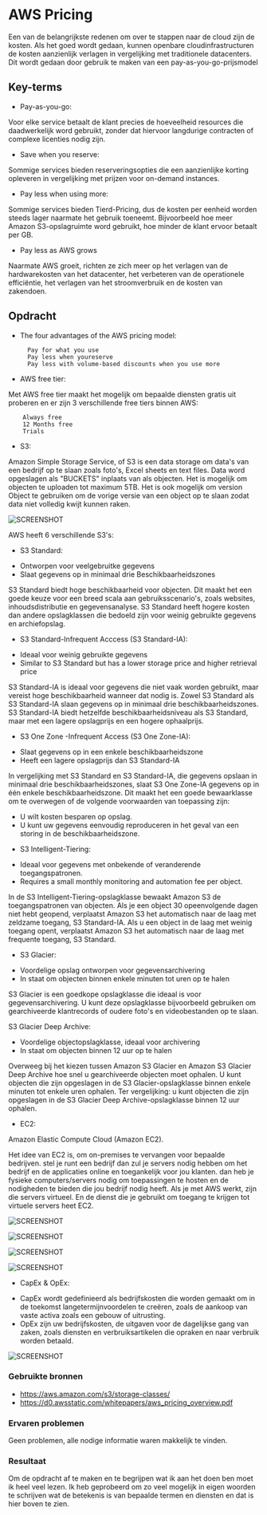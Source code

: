 # AWS Pricing

Een van de belangrijkste redenen om over te stappen naar de cloud zijn de kosten. Als het goed wordt gedaan, kunnen openbare cloudinfrastructuren de kosten aanzienlijk verlagen in vergelijking met traditionele datacenters. Dit wordt gedaan door gebruik te maken van een pay-as-you-go-prijsmodel

## Key-terms

- Pay-as-you-go:

Voor elke service betaalt de klant precies de hoeveelheid resources die daadwerkelijk word gebruikt, zonder dat hiervoor langdurige contracten of complexe licenties nodig zijn.

- Save when you reserve:

Sommige services bieden reserveringsopties die een aanzienlijke korting opleveren in vergelijking met prijzen voor on-demand instances.

- Pay less when using more:

Sommige services bieden Tierd-Pricing, dus de kosten per eenheid worden steeds lager naarmate het gebruik toeneemt.
Bijvoorbeeld hoe meer Amazon S3-opslagruimte word gebruikt, hoe minder de klant ervoor betaalt per GB.

- Pay less as AWS grows

Naarmate AWS groeit, richten ze zich meer op het verlagen van de hardwarekosten van het datacenter, het verbeteren van de operationele efficiëntie, het verlagen van het stroomverbruik en de kosten van zakendoen.

## Opdracht

- The four advantages of the AWS pricing model:

        Pay for what you use
        Pay less when youreserve
        Pay less with volume-based discounts when you use more

- AWS free tier:

Met AWS free tier maakt het mogelijk om bepaalde diensten gratis uit proberen en er zijn 3 verschillende free tiers binnen AWS:

        Always free
        12 Months free
        Trials

- S3:

Amazon Simple Storage Service, of S3 is een data storage om data's van een bedrijf op te slaan zoals foto's, Excel sheets en text files.
Data word opgeslagen als "BUCKETS" inplaats van als objecten.
Het is mogelijk om objecten te uploaden tot maximum 5TB. Het is ook mogelijk om version Object te gebruiken om de vorige versie van een object op te slaan zodat data niet volledig kwijt kunnen raken.

![SCREENSHOT](../00_includes/Cloud02-5.png)


AWS heeft 6 verschillende S3's:

- S3 Standard:

 * Ontworpen voor veelgebruitke gegevens
 * Slaat gegevens op in minimaal drie Beschikbaarheidszones

 S3 Standard biedt hoge beschikbaarheid voor objecten. Dit maakt het een goede keuze voor een breed scala aan gebruiksscenario's, zoals websites, inhoudsdistributie en gegevensanalyse. S3 Standard heeft hogere kosten dan andere opslagklassen die bedoeld zijn voor weinig gebruikte gegevens en archiefopslag.

- S3 Standard-Infrequent Acccess (S3 Standard-IA):

 * Ideaal voor weinig gebruikte gegevens
 * Similar to S3 Standard but has a lower storage price and higher retrieval price

S3 Standard-IA is ideaal voor gegevens die niet vaak worden gebruikt, maar vereist hoge beschikbaarheid wanneer dat nodig is. Zowel S3 Standard als S3 Standard-IA slaan gegevens op in minimaal drie beschikbaarheidszones. S3 Standard-IA biedt hetzelfde beschikbaarheidsniveau als S3 Standard, maar met een lagere opslagprijs en een hogere ophaalprijs.

- S3 One Zone -Infrequent Access (S3 One Zone-IA):

 * Slaat gegevens op in een enkele beschikbaarheidszone
 * Heeft een lagere opslagprijs dan S3 Standard-IA

 In vergelijking met S3 Standard en S3 Standard-IA, die gegevens opslaan in minimaal drie beschikbaarheidszones, slaat S3 One Zone-IA gegevens op in één enkele beschikbaarheidszone. Dit maakt het een goede bewaarklasse om te overwegen of de volgende voorwaarden van toepassing zijn:

  * U wilt kosten besparen op opslag.
  * U kunt uw gegevens eenvoudig reproduceren in het geval van een storing in de beschikbaarheidszone.

- S3 Intelligent-Tiering:

 * Ideaal voor gegevens met onbekende of veranderende toegangspatronen.
 * Requires a small monthly monitoring and automation fee per object.

 In de S3 Intelligent-Tiering-opslagklasse bewaakt Amazon S3 de toegangspatronen van objecten. Als je een object 30 opeenvolgende dagen niet hebt geopend, verplaatst Amazon S3 het automatisch naar de laag met zeldzame toegang, S3 Standard-IA. Als u een object in de laag met weinig toegang opent, verplaatst Amazon S3 het automatisch naar de laag met frequente toegang, S3 Standard.

- S3 Glacier:

 * Voordelige opslag ontworpen voor gegevensarchivering
 * In staat om objecten binnen enkele minuten tot uren op te halen

 S3 Glacier is een goedkope opslagklasse die ideaal is voor gegevensarchivering. U kunt deze opslagklasse bijvoorbeeld gebruiken om gearchiveerde klantrecords of oudere foto's en videobestanden op te slaan.

S3 Glacier Deep Archive:

 * Voordelige objectopslagklasse, ideaal voor archivering
 * In staat om objecten binnen 12 uur op te halen

 Overweeg bij het kiezen tussen Amazon S3 Glacier en Amazon S3 Glacier Deep Archive hoe snel u gearchiveerde objecten moet ophalen. U kunt objecten die zijn opgeslagen in de S3 Glacier-opslagklasse binnen enkele minuten tot enkele uren ophalen. Ter vergelijking: u kunt objecten die zijn opgeslagen in de S3 Glacier Deep Archive-opslagklasse binnen 12 uur ophalen.

- EC2:

Amazon Elastic Compute Cloud (Amazon EC2).

Het idee van EC2 is, om on-premises te vervangen voor bepaalde bedrijven. stel je runt een bedrijf dan zul je servers nodig hebben om het bedrijf en de applicaties online en toegankelijk voor jou klanten. dan heb je fysieke computers/servers nodig om toepassingen te hosten en de nodigheden te bieden die jou bedrijf nodig heeft. Als je met AWS werkt, zijn die servers virtueel. En de dienst die je gebruikt om toegang te krijgen tot virtuele servers heet EC2.

![SCREENSHOT](../00_includes/Cloud02-1.png)


![SCREENSHOT](../00_includes/Cloud02-2.png)


![SCREENSHOT](../00_includes/Cloud02-3.png)


![SCREENSHOT](../00_includes/Cloud02-4.png)



- CapEx & OpEx:

 * CapEx wordt gedefinieerd als bedrijfskosten die worden gemaakt om in de toekomst langetermijnvoordelen te creëren, zoals de aankoop van vaste activa zoals een gebouw of uitrusting.
 * OpEx zijn uw bedrijfskosten, de uitgaven voor de dagelijkse gang van zaken, zoals diensten en verbruiksartikelen die opraken en naar verbruik worden betaald.

 ![SCREENSHOT](../00_includes/capex-vs-opex.jpg)


### Gebruikte bronnen

- https://aws.amazon.com/s3/storage-classes/
- https://d0.awsstatic.com/whitepapers/aws_pricing_overview.pdf


### Ervaren problemen

Geen problemen, alle nodige informatie waren makkelijk te vinden.

### Resultaat

Om de opdracht af te maken en te begrijpen wat ik aan het doen ben moet ik heel veel lezen. Ik heb geprobeerd om zo veel mogelijk in eigen woorden te schrijven wat de betekenis is van bepaalde termen en diensten en dat is hier boven te zien.
